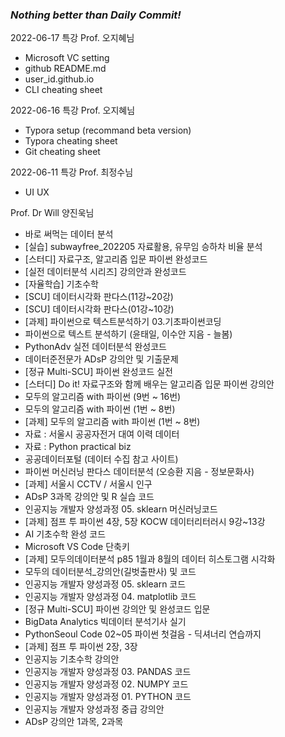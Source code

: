 ### ***Nothing better than Daily Commit!***


2022-06-17 특강 Prof. 오지혜님
* Microsoft VC setting
* github README.md
* user_id.github.io
* CLI cheating sheet


2022-06-16 특강 Prof. 오지혜님 
* Typora setup (recommand  beta version)
* Typora cheating sheet
* Git cheating sheet


2022-06-11 특강 Prof. 최정수님 
* UI UX 


Prof. Dr Will 양진욱님 
* 바로 써먹는 데이터 분석
* [실습] subwayfree_202205 자료활용, 유무임 승하차 비율 분석
* [스터디] 자료구조, 알고리즘 입문 파이썬 완성코드
* [실전 데이터분석 시리즈] 강의안과 완성코드
* [자율학습] 기초수학
* [SCU] 데이터시각화 판다스(11강~20강)
* [SCU] 데이터시각화 판다스(01강~10강)
* [과제] 파이썬으로 텍스트분석하기 03.기초파이썬코딩
* 파이썬으로 텍스트 분석하기 (윤태일, 이수안 지음 - 늘봄)
* PythonAdv 실전 데이터분석 완성코드
* 데이터준전문가 ADsP 강의안 및 기출문제
* [정규 Multi-SCU] 파이썬 완성코드 실전
* [스터디] Do it! 자료구조와 함께 배우는 알고리즘 입문 파이썬 강의안
* 모두의 알고리즘 with 파이썬 (9번 ~ 16번)
* 모두의 알고리즘 with 파이썬 (1번 ~ 8번)
* [과제] 모두의  알고리즘 with 파이썬 (1번 ~ 8번)
* 자료 : 서울시 공공자전거 대여 이력 데이터
* 자료 : Python practical biz 
* 공공데이터포털 (데이터 수집 참고 사이트)
* 파이썬 머신러닝 판다스 데이터분석 (오승환 지음 - 정보문화사)
* [과제] 서울시 CCTV / 서울시 인구
* ADsP 3과목 강의안 및 R 실습 코드
* 인공지능 개발자 양성과정 05. sklearn 머신러닝코드
* [과제] 점프 투 파이썬 4장, 5장 KOCW 데이터리터러시 9강~13강
* AI 기초수학 완성 코드 
* Microsoft VS Code 단축키 
* [과제] 모두의데이터분석 p85 1월과 8월의 데이터 히스토그램 시각화
* 모두의 데이터분석_강의안(길벗출판사) 및 코드 
* 인공지능 개발자 양성과정 05. sklearn 코드
* 인공지능 개발자 양성과정 04. matplotlib 코드
* [정규 Multi-SCU] 파이썬 강의안 및 완성코드 입문 
* BigData Analytics 빅데이터 분석기사 실기
* PythonSeoul Code 02~05 파이썬 첫걸음 - 딕셔너리 연습까지
* [과제] 점프 투 파이썬 2장, 3장
* 인공지능 기초수학 강의안
* 인공지능 개발자 양성과정 03. PANDAS 코드
* 인공지능 개발자 양성과정 02. NUMPY 코드
* 인공지능 개발자 양성과정 01. PYTHON 코드
* 인공지능 개발자 양성과정 중급 강의안
* ADsP 강의안 1과목, 2과목 

